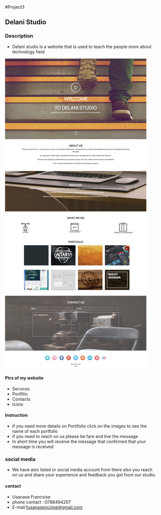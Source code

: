 #Project3
## Delani Studio
### Description
- Delani studio is a website that is used to teach the people more about technology field
<img src="/image/_Delani Studio.jpg">

#### Ptrs of my website
- Services
- Portfilio
- Contacts
- Icons
#### Instruction
 - if you need more details on Portifolio  click on the images to see the name of each portfolio
 - if you need to reach on us please be  fare and live the message
 - In short time you will receive the message that confirmed that your message is received
 ### social media
 - We have also listed or social media account from there also you reach on us
       and share your experience and feedback you got from our studio.

#### contact
- Usanase Francoise 
- phone contact ::0788494207
- E-mail:fusanasencoise@gmail.com
